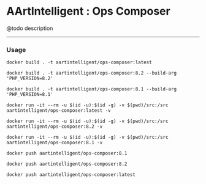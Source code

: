 # AArtIntelligent : Ops Composer

@todo description

---

### Usage

```shell
docker build . -t aartintelligent/ops-composer:latest
```

```shell
docker build . -t aartintelligent/ops-composer:8.2 --build-arg 'PHP_VERSION=8.2'
```

```shell
docker build . -t aartintelligent/ops-composer:8.1 --build-arg 'PHP_VERSION=8.1'
```

```shell
docker run -it --rm -u $(id -u):$(id -g) -v $(pwd)/src:/src aartintelligent/ops-composer:latest -v
```

```shell
docker run -it --rm -u $(id -u):$(id -g) -v $(pwd)/src:/src aartintelligent/ops-composer:8.2 -v
```

```shell
docker run -it --rm -u $(id -u):$(id -g) -v $(pwd)/src:/src aartintelligent/ops-composer:8.1 -v
```

```shell
docker push aartintelligent/ops-composer:8.1
```

```shell
docker push aartintelligent/ops-composer:8.2
```

```shell
docker push aartintelligent/ops-composer:latest
```
